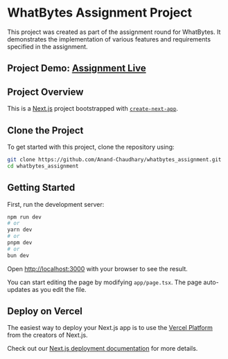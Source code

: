 # WhatBytes Assignment Project

This project was created as part of the assignment round for WhatBytes. It demonstrates the implementation of various features and requirements specified in the assignment.

## Project Demo: [Assignment Live](https://whatbytes-assignment-mu.vercel.app/)

## Project Overview
This is a [Next.js](https://nextjs.org) project bootstrapped with [`create-next-app`](https://nextjs.org/docs/app/api-reference/cli/create-next-app).

## Clone the Project

To get started with this project, clone the repository using:

```bash
git clone https://github.com/Anand-Chaudhary/whatbytes_assignment.git
cd whatbytes_assignment
```

## Getting Started

First, run the development server:

```bash
npm run dev
# or
yarn dev
# or
pnpm dev
# or
bun dev
```

Open [http://localhost:3000](http://localhost:3000) with your browser to see the result.

You can start editing the page by modifying `app/page.tsx`. The page auto-updates as you edit the file.

## Deploy on Vercel

The easiest way to deploy your Next.js app is to use the [Vercel Platform](https://vercel.com/new?utm_medium=default-template&filter=next.js&utm_source=create-next-app&utm_campaign=create-next-app-readme) from the creators of Next.js.

Check out our [Next.js deployment documentation](https://nextjs.org/docs/app/building-your-application/deploying) for more details.
